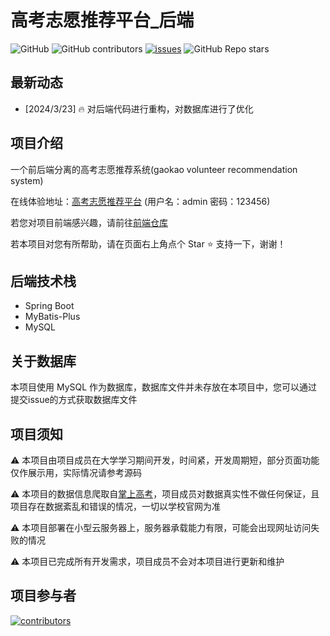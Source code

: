 # 高考志愿推荐平台_后端
![GitHub](https://img.shields.io/github/license/electronic-pig/gkvr_system_backend)
<img alt="GitHub contributors" src="https://img.shields.io/github/contributors/electronic-pig/gkvr_system_backend">
[![issues](https://img.shields.io/github/issues/electronic-pig/gkvr_system_backend?color=9cc)](https://github.com/electronic-pig/gkvr_system_backend/issues)
![GitHub Repo stars](https://img.shields.io/github/stars/electronic-pig/gkvr_system_backend)

## 最新动态
- [2024/3/23] 🔥 对后端代码进行重构，对数据库进行了优化
## 项目介绍
一个前后端分离的高考志愿推荐系统(gaokao volunteer recommendation system)

在线体验地址：[高考志愿推荐平台](http://gkvr.japaneast.cloudapp.azure.com) (用户名：admin 密码：123456)

若您对项目前端感兴趣，请前往[前端仓库](https://github.com/electronic-pig/gkvr_system_frontend)

若本项目对您有所帮助，请在页面右上角点个 Star ⭐ 支持一下，谢谢！
## 后端技术栈
- Spring Boot
- MyBatis-Plus
- MySQL
## 关于数据库
本项目使用 MySQL 作为数据库，数据库文件并未存放在本项目中，您可以通过提交issue的方式获取数据库文件
## 项目须知
⚠️ 本项目由项目成员在大学学习期间开发，时间紧，开发周期短，部分页面功能仅作展示用，实际情况请参考源码

⚠️ 本项目的数据信息爬取自[掌上高考](https://www.gaokao.cn/)，项目成员对数据真实性不做任何保证，且项目存在数据紊乱和错误的情况，一切以学校官网为准

⚠️ 本项目部署在小型云服务器上，服务器承载能力有限，可能会出现网址访问失败的情况

⚠️ 本项目已完成所有开发需求，项目成员不会对本项目进行更新和维护

## 项目参与者
<a href="https://github.com/electronic-pig/gkvr_system_backend/graphs/contributors">
  <img src="https://contrib.rocks/image?repo=electronic-pig/gkvr_system_backend" alt="contributors"/>
</a>

